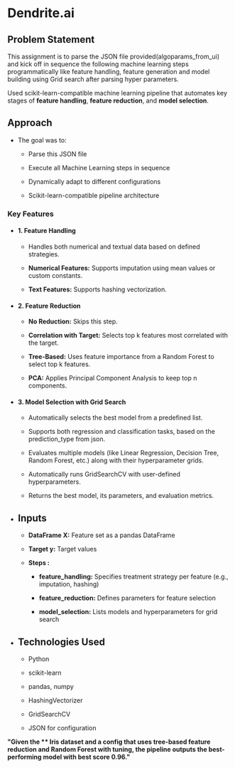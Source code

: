 # Dendrite.ai
## Problem Statement
This assignment is to parse the JSON file provided(algoparams_from_ui) and kick off in sequence the following machine learning steps programmatically like feature handling, feature generation and model building using Grid search after parsing hyper parameters. 

Used scikit-learn-compatible machine learning pipeline that automates key stages of **feature handling**, **feature reduction**, and **model selection**.

## Approach 

- The goal was to:

   - Parse this JSON file

   - Execute all Machine Learning steps in sequence

   - Dynamically adapt to different configurations
 
   - Scikit-learn-compatible pipeline architecture
### Key Features
- #### 1. Feature Handling
  
   - Handles both numerical and textual data based on defined strategies. 
   
   - **Numerical Features:** Supports imputation using mean values or custom constants. 
   
   - **Text Features:** Supports hashing vectorization. 
   
- #### 2. Feature Reduction
  
   - **No Reduction:** Skips this step. 
   
   - **Correlation with Target:** Selects top k features most correlated with the target. 
   
   - **Tree-Based:** Uses feature importance from a Random Forest to select top k features. 
   
   - **PCA:** Applies Principal Component Analysis to keep top n components. 

- #### 3. Model Selection with Grid Search
  
   - Automatically selects the best model from a predefined list. 
   
   - Supports both regression and classification tasks, based on the prediction_type from json. 
   
   - Evaluates multiple models (like Linear Regression, Decision Tree, Random Forest, etc.) along with their hyperparameter grids. 
   
   - Automatically runs GridSearchCV with user-defined hyperparameters. 
   
   - Returns the best model, its parameters, and evaluation metrics. 

- ## Inputs
  
   - **DataFrame X:** Feature set as a pandas DataFrame 
   
   - **Target y:** Target values  
   
   - **Steps :** 
   
       - **feature_handling:** Specifies treatment strategy per feature (e.g., imputation, hashing) 
         
       - **feature_reduction:** Defines parameters for feature selection 
         
       - **model_selection:** Lists models and hyperparameters for grid search 


- ## Technologies Used
   - Python 
   
   - scikit-learn  
   
   - pandas, numpy  
   
   - HashingVectorizer 
   
   - GridSearchCV 
   
   - JSON for configuration         


**"Given the ** Iris dataset and a config that uses tree-based feature reduction and Random Forest with tuning, the pipeline outputs the best-performing model with best score 0.96."**
